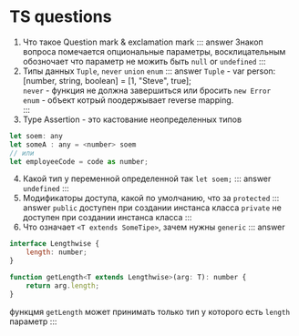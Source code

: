 # TS questions
1. Что такое Question mark & exclamation mark
::: answer
Знакоп вопроса помечается опциональные параметры, 
восклицательным обозночает что параметр не можить быть
`null` or `undefined` 
:::
2. Типы данных `Tuple`, `never` `union` `enum`
::: answer
`Tuple` - var person: [number, string, boolean] = [1, "Steve", true];<br/>
`never` - функция не должна завершиться или бросить `new Error`<br/>
`enum` - объект котрый поодержывает reverse mapping.<br/>
:::
3. Type Assertion - это кастование неопределенных типов
```javascript
let soem: any
let someA : any = <number> soem
// или
let employeeCode = code as number;
```
4. Какой тип у переменной определенной так `let soem;`
::: answer
`undefined`
:::
5. Модификаторы доступа, какой по умолчанию, что за `protected`
::: answer
`public` доступен при создании инстанса класса
`private` не доступен при создании инстанса класса
::: 
6. Что означает `<T extends SomeTipe>`, зачем нужны `generic`
::: answer
```javascript
interface Lengthwise {
	length: number;
}

function getLength<T extends Lengthwise>(arg: T): number {
	return arg.length;
}
```
функцмя `getLength` может принимать только тип у которого есть `length` параметр
::: 
